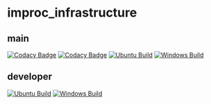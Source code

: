 # improc_infrastructure

## main

[![Codacy Badge](https://app.codacy.com/project/badge/Grade/80901273fedb43d49473549972d23514)](https://app.codacy.com/gh/pirlruc/infrastructure/dashboard?utm_source=gh&utm_medium=referral&utm_content=&utm_campaign=Badge_grade)
[![Codacy Badge](https://app.codacy.com/project/badge/Coverage/80901273fedb43d49473549972d23514)](https://www.codacy.com/gh/pirlruc/infrastructure/dashboard?utm_source=github.com&utm_medium=referral&utm_content=pirlruc/infrastructure&utm_campaign=Badge_Coverage)
[![Ubuntu Build](https://github.com/pirlruc/infrastructure/actions/workflows/cpp_build_test_ubuntu.yml/badge.svg?branch=main)](https://github.com/pirlruc/infrastructure/actions/workflows/cpp_build_test_ubuntu.yml)
[![Windows Build](https://github.com/pirlruc/infrastructure/actions/workflows/cpp_build_test_windows.yml/badge.svg?branch=main)](https://github.com/pirlruc/infrastructure/actions/workflows/cpp_build_test_windows.yml)


## developer

[![Ubuntu Build](https://github.com/pirlruc/infrastructure/actions/workflows/cpp_build_test_ubuntu.yml/badge.svg?branch=developer)](https://github.com/pirlruc/infrastructure/actions/workflows/cpp_build_test_ubuntu.yml)
[![Windows Build](https://github.com/pirlruc/infrastructure/actions/workflows/cpp_build_test_windows.yml/badge.svg?branch=developer)](https://github.com/pirlruc/infrastructure/actions/workflows/cpp_build_test_windows.yml)
